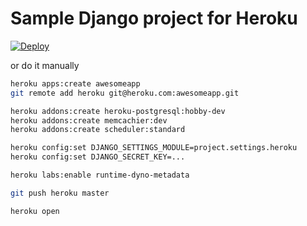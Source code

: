 # Sample Django project for Heroku

[![Deploy](https://www.herokucdn.com/deploy/button.svg)](https://heroku.com/deploy?template=https://github.com/andreif/heroku_django)

or do it manually

```sh
heroku apps:create awesomeapp
git remote add heroku git@heroku.com:awesomeapp.git

heroku addons:create heroku-postgresql:hobby-dev
heroku addons:create memcachier:dev
heroku addons:create scheduler:standard

heroku config:set DJANGO_SETTINGS_MODULE=project.settings.heroku
heroku config:set DJANGO_SECRET_KEY=...

heroku labs:enable runtime-dyno-metadata

git push heroku master

heroku open
```
